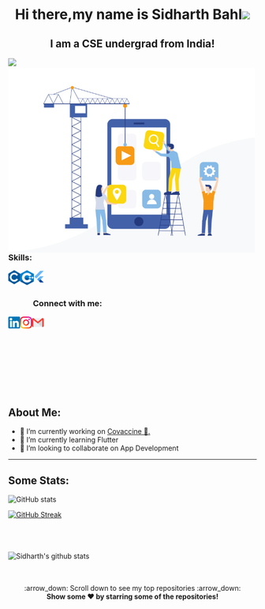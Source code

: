 <h1 align="center">Hi there,my name is Sidharth Bahl<img src="https://raw.githubusercontent.com/MartinHeinz/MartinHeinz/master/wave.gif" width="30px"></h1>
<h2 align="center">I am a CSE undergrad from India!</h2><img src="https://komarev.com/ghpvc/?username=sidB67" />
<br>
  <img align="left" alt="GIF" src="./Media/animation4.gif" width="500"> 


<h3>Skills: </h3>

<img align="left" title="C" alt="C" height="28px" src="./logos/c_colored.png" />
<img align="left" title="C++" alt="C++" height="30px" src="./logos/cpp_coloured.png" />
<img align="left" title="FLUTTER" alt="FLUTTER" height="26px" src="./logos/flutter_logo.svg" />
 


<br>
<br>
<h3 style="left: 50px; position:relative;">Connect with me:</h3> 

<a href="https://www.linkedin.com/in/sidharthbahl/"><img align="left" title="LinkedIn - Sidharth Bahl" alt="LinkedIn" height="24px" src="./logos/linkedin_coloured.png" /></a>
<a href="https://www.instagram.com/sid_bahl2002/"><img align="left" title="Instagram - Sidharth Bahl" alt="Instagram" height="24px" src="./logos/instagram_coloured.png" /></a>
<a href="mailto:sidbahl67@gmail.com"><img align="left" title="Mail - Sidharth Bahl" alt="Mail" height="24px" src="./logos/gmail_coloured.png" /></a>

<br>
<br>
<br>
<br>
<br>
<br>
<br>
<br>
<br>
<h2>About Me:</h2>

- 🔭 I’m currently working on <a href="https://github.com/sidB67/CoVaccine">Covaccine 🤝.</a> 
- 🌱 I’m currently learning Flutter 
- 👯 I’m looking to collaborate on App Development 

---



## Some Stats:

<!-- ![Top Langs](https://github-readme-stats.vercel.app/api/top-langs/?username=sidB67) -->

![GitHub stats](https://github-readme-stats.vercel.app/api?username=sidB67&theme=tokyonight&_icons=true)  


[![GitHub Streak](https://github-readme-streak-stats.herokuapp.com/?user=sidB67&theme=tokyonight)](https://git.io/streak-stats)


<br>
<br>
<br>
 <img width="1500" height="auto" align="center" alt="Sidharth's github stats" 
         src="https://github-profile-trophy.vercel.app/?username=sidB67&row=1&column=7&theme=darkhub&margin-w=15e" />
<p align="center">
 <br>
  <br>
    :arrow_down: Scroll down to see my top repositories :arrow_down:
    <br>
    <b>
      Show some ❤️ by starring some of the repositories!
    </b>
</p>

